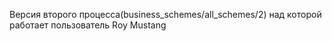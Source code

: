 Версия второго процесса(business_schemes/all_schemes/2) над которой работает пользователь Roy Mustang

